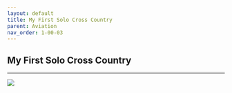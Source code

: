 ```yaml
---
layout: default
title: My First Solo Cross Country
parent: Aviation
nav_order: 1-00-03
---
```


## My First Solo Cross Country

---

[<img src= /Images/MyFirstSoloTakeOff />](https://drive.google.com/file/d/12S5TYaBrY6_Co5Jl2js2uj2rp4uGtE0-/preview)
  



